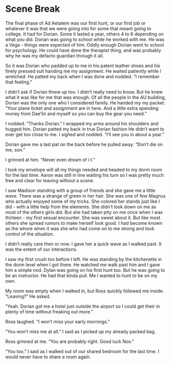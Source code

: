 # Scene Break

The final phase of Ad Aetatem was our first hunt, or our first job or whatever it was that we were going into for some that meant going to college. It had for Dorian. Some it lasted a year, others 4 to 6 depending on what you did. Dorian was going to school while he worked with me. He was a Vega - things were expected of him. Oddly enough Dorian went to school for psychology. He could have done the therapist thing, and was probably why he was my defacto guardian through it all.

So it was Dorian who padded up to me in his patent leather shoes and his finely pressed suit handing me my assignment. He waited patiently while I wretched. He patted my back when I was done and nodded. “I remember that feeling.”

I didn’t ask if Dorian threw up too. I didn’t really need to know. But he knew what it was like for me that was enough. Of all the people in the AU building, Dorian was the only one who I considered family. He handed my my packet. “Your plane ticket and assignment are in here. And a little extra spending money from Dae’lin and myself so you can buy the gear you need.”

I nodded. “Thanks Dorian.” I wrapped my arms around his shoulders and hugged him. Dorian patted my back in true Dorian fashion He didn’t want to ever get too close to me. I sighed and nodded. “I’ll see you in about a year.”

Dorian gave me a last pat on the back before he pulled away. “Don’t die on me, son.”

I grinned at him. “Never even dream of i t.”

I took my envelope will all my things needed and headed to my dorm room for the last time. Aaron was still in line waiting his turn so I was pretty much free and clear for leaving without a scene.

I saw Madison standing with a group of friends and she gave me a little wave. There was a strange of green in her hair. She was one of few Magnus who actually enjoyed some of my tricks. She colored her stands just like I did - with a little help from the elements. She didn’t look down on me as most of the others girls did. But she had taken pity on me once when I was thirteen - my first sexual encounter. She was sweet about it. But like most others she spread rumors to make herself look good. I had become known as the whore when it was she who had come on to me strong and took control of the situation.

I didn’t really care then or now. I gave her a quick wave as I walked past. It was the extent of our interactions.

I saw my first crush too before I left. He was standing by the kitchenette in the dorm level when I got there. He watched me walk past him and I gave him a simple nod. Dylan was going on his first hunt too. But he was going to be an instructor. He had that kinda pull. Me I wanted to hunt to be on my own.

My room was empty when I walked in, but Ross quickly followed me inside. “Leaving?” He asked.

“Yeah. Dorian got me a hotel just outside the airport so I could get their in plenty of time without freaking out more.”

Ross laughed. “I won’t miss your early mornings.”

“You won’t miss me at all.” I said as I picked up my already packed bag.

Ross grinned at me. “You are probably right. Good luck Nox.”

“You too.” I said as I walked out of our shared bedroom for the last time. I would never have to share a room again.

